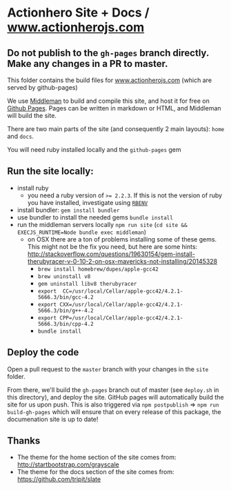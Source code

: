 # Actionhero Site + Docs / www.actionherojs.com

## Do not publish to the `gh-pages` branch directly.  Make any changes in a PR to master.

This folder contains the build files for www.actionherojs.com (which are served by github-pages)

We use [Middleman](https://middlemanapp.com/) to build and compile this site, and host it for free on [Github Pages](http://pages.github.com/). Pages can be written in markdown or HTML, and Middleman will build the site.

There are two main parts of the site (and consequently 2 main layouts): `home` and `docs`.

You will need ruby installed locally and the `github-pages` gem

## Run the site locally:

- install ruby
  - you need a ruby version of `>= 2.2.3`.  If this is not the version of ruby you have installed, investigate using [`RBENV`](https://github.com/rbenv/rbenv)
- install bundler: `gem install bundler`
- use bundler to install the needed gems `bundle install`
- run the middleman servers locally `npm run site` (`cd site && EXECJS_RUNTIME=Node bundle exec middleman`)
  - on OSX there are a ton of problems installing some of these gems.  This might not be the fix you need, but here are some hints: http://stackoverflow.com/questions/19630154/gem-install-therubyracer-v-0-10-2-on-osx-mavericks-not-installing/20145328
    - `brew install homebrew/dupes/apple-gcc42`
    - `brew uninstall v8`
    - `gem uninstall libv8 therubyracer`
    - `export  CC=/usr/local/Cellar/apple-gcc42/4.2.1-5666.3/bin/gcc-4.2`
    - `export CXX=/usr/local/Cellar/apple-gcc42/4.2.1-5666.3/bin/g++-4.2`
    - `export CPP=/usr/local/Cellar/apple-gcc42/4.2.1-5666.3/bin/cpp-4.2`
    - `bundle install`


## Deploy the code

Open a pull request to the `master` branch with your changes in the `site` folder.  

From there, we'll build the `gh-pages` branch out of master (see `deploy.sh` in this directory), and deploy the site.  GitHub pages will automatically build the site for us upon push.  This is also triggered via `npm postpublish` => `npm run build-gh-pages` which will ensure that on every release of this package, the documenation site is up to date!

## Thanks

- The theme for the home section of the site comes from: http://startbootstrap.com/grayscale
- The theme for the docs section of the site comes from: https://github.com/tripit/slate
